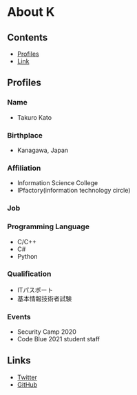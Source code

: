 # About K  
## Contents  
- [Profiles](#profiles)
- [Link](#links)
## Profiles  
### Name  
- Takuro Kato  
### Birthplace  
- Kanagawa, Japan  
### Affiliation  
- Information Science College  
- IPfactory(information technology circle)  
### Job  
### Programming Language  
- C/C++  
- C#  
- Python  
### Qualification  
- ITパスポート  
- 基本情報技術者試験  
### Events  
- Security Camp 2020  
- Code Blue 2021 student staff  
## Links  
- [Twitter](https://twitter.com/K_1001011)  
- [GitHub](https://github.com/K1001011)  
